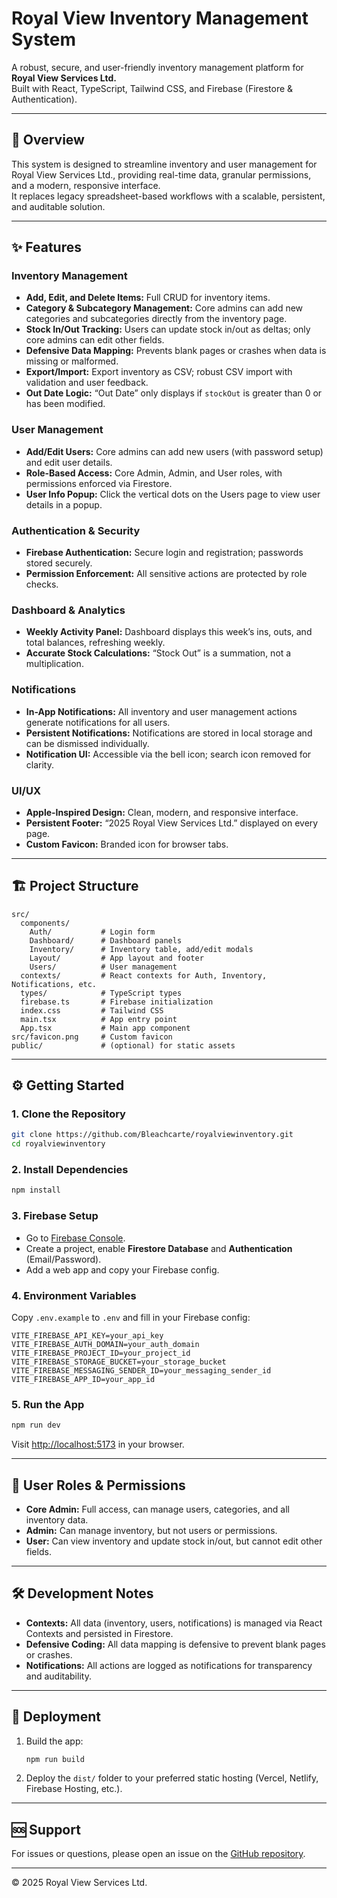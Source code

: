 # Royal View Inventory Management System

A robust, secure, and user-friendly inventory management platform for **Royal View Services Ltd.**  
Built with React, TypeScript, Tailwind CSS, and Firebase (Firestore & Authentication).

---

## 🚀 Overview

This system is designed to streamline inventory and user management for Royal View Services Ltd., providing real-time data, granular permissions, and a modern, responsive interface.  
It replaces legacy spreadsheet-based workflows with a scalable, persistent, and auditable solution.

---

## ✨ Features

### Inventory Management
- **Add, Edit, and Delete Items:** Full CRUD for inventory items.
- **Category & Subcategory Management:** Core admins can add new categories and subcategories directly from the inventory page.
- **Stock In/Out Tracking:** Users can update stock in/out as deltas; only core admins can edit other fields.
- **Defensive Data Mapping:** Prevents blank pages or crashes when data is missing or malformed.
- **Export/Import:** Export inventory as CSV; robust CSV import with validation and user feedback.
- **Out Date Logic:** “Out Date” only displays if `stockOut` is greater than 0 or has been modified.

### User Management
- **Add/Edit Users:** Core admins can add new users (with password setup) and edit user details.
- **Role-Based Access:** Core Admin, Admin, and User roles, with permissions enforced via Firestore.
- **User Info Popup:** Click the vertical dots on the Users page to view user details in a popup.

### Authentication & Security
- **Firebase Authentication:** Secure login and registration; passwords stored securely.
- **Permission Enforcement:** All sensitive actions are protected by role checks.

### Dashboard & Analytics
- **Weekly Activity Panel:** Dashboard displays this week’s ins, outs, and total balances, refreshing weekly.
- **Accurate Stock Calculations:** “Stock Out” is a summation, not a multiplication.

### Notifications
- **In-App Notifications:** All inventory and user management actions generate notifications for all users.
- **Persistent Notifications:** Notifications are stored in local storage and can be dismissed individually.
- **Notification UI:** Accessible via the bell icon; search icon removed for clarity.

### UI/UX
- **Apple-Inspired Design:** Clean, modern, and responsive interface.
- **Persistent Footer:** “2025 Royal View Services Ltd.” displayed on every page.
- **Custom Favicon:** Branded icon for browser tabs.

---

## 🏗️ Project Structure

```
src/
  components/
    Auth/           # Login form
    Dashboard/      # Dashboard panels
    Inventory/      # Inventory table, add/edit modals
    Layout/         # App layout and footer
    Users/          # User management
  contexts/         # React contexts for Auth, Inventory, Notifications, etc.
  types/            # TypeScript types
  firebase.ts       # Firebase initialization
  index.css         # Tailwind CSS
  main.tsx          # App entry point
  App.tsx           # Main app component
src/favicon.png     # Custom favicon
public/             # (optional) for static assets
```

---

## ⚙️ Getting Started

### 1. Clone the Repository

```sh
git clone https://github.com/Bleachcarte/royalviewinventory.git
cd royalviewinventory
```

### 2. Install Dependencies

```sh
npm install
```

### 3. Firebase Setup

- Go to [Firebase Console](https://console.firebase.google.com/).
- Create a project, enable **Firestore Database** and **Authentication** (Email/Password).
- Add a web app and copy your Firebase config.

### 4. Environment Variables

Copy `.env.example` to `.env` and fill in your Firebase config:

```env
VITE_FIREBASE_API_KEY=your_api_key
VITE_FIREBASE_AUTH_DOMAIN=your_auth_domain
VITE_FIREBASE_PROJECT_ID=your_project_id
VITE_FIREBASE_STORAGE_BUCKET=your_storage_bucket
VITE_FIREBASE_MESSAGING_SENDER_ID=your_messaging_sender_id
VITE_FIREBASE_APP_ID=your_app_id
```

### 5. Run the App

```sh
npm run dev
```

Visit [http://localhost:5173](http://localhost:5173) in your browser.

---

## 👤 User Roles & Permissions

- **Core Admin:** Full access, can manage users, categories, and all inventory data.
- **Admin:** Can manage inventory, but not users or permissions.
- **User:** Can view inventory and update stock in/out, but cannot edit other fields.

---

## 🛠️ Development Notes

- **Contexts:** All data (inventory, users, notifications) is managed via React Contexts and persisted in Firestore.
- **Defensive Coding:** All data mapping is defensive to prevent blank pages or crashes.
- **Notifications:** All actions are logged as notifications for transparency and auditability.

---

## 🚚 Deployment

1. Build the app:
   ```sh
   npm run build
   ```
2. Deploy the `dist/` folder to your preferred static hosting (Vercel, Netlify, Firebase Hosting, etc.).

---

## 🆘 Support

For issues or questions, please open an issue on the [GitHub repository](https://github.com/Bleachcarte/royalviewinventory).

---

© 2025 Royal View Services Ltd.
